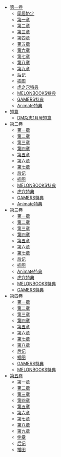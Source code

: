 - [第一卷](/从同居开始的御宅族女友交往方法(从同居开始的宅女友养成方法)-作者：村上凛/第一卷)
  - [同居协定](/从同居开始的御宅族女友交往方法(从同居开始的宅女友养成方法)-作者：村上凛/第一卷/同居协定.md)
  - [第一章](/从同居开始的御宅族女友交往方法(从同居开始的宅女友养成方法)-作者：村上凛/第一卷/第一章.md)
  - [第二章](/从同居开始的御宅族女友交往方法(从同居开始的宅女友养成方法)-作者：村上凛/第一卷/第二章.md)
  - [第三章](/从同居开始的御宅族女友交往方法(从同居开始的宅女友养成方法)-作者：村上凛/第一卷/第三章.md)
  - [第四章](/从同居开始的御宅族女友交往方法(从同居开始的宅女友养成方法)-作者：村上凛/第一卷/第四章.md)
  - [第五章](/从同居开始的御宅族女友交往方法(从同居开始的宅女友养成方法)-作者：村上凛/第一卷/第五章.md)
  - [第六章](/从同居开始的御宅族女友交往方法(从同居开始的宅女友养成方法)-作者：村上凛/第一卷/第六章.md)
  - [第七章](/从同居开始的御宅族女友交往方法(从同居开始的宅女友养成方法)-作者：村上凛/第一卷/第七章.md)
  - [第八章](/从同居开始的御宅族女友交往方法(从同居开始的宅女友养成方法)-作者：村上凛/第一卷/第八章.md)
  - [第九章](/从同居开始的御宅族女友交往方法(从同居开始的宅女友养成方法)-作者：村上凛/第一卷/第九章.md)
  - [后记](/从同居开始的御宅族女友交往方法(从同居开始的宅女友养成方法)-作者：村上凛/第一卷/后记.md)
  - [插图](/从同居开始的御宅族女友交往方法(从同居开始的宅女友养成方法)-作者：村上凛/第一卷/插图.md)
  - [虎之穴特典](/从同居开始的御宅族女友交往方法(从同居开始的宅女友养成方法)-作者：村上凛/第一卷/虎之穴特典.md)
  - [MELONBOOKS特典](/从同居开始的御宅族女友交往方法(从同居开始的宅女友养成方法)-作者：村上凛/第一卷/MELONBOOKS特典.md)
  - [GAMERS特典](/从同居开始的御宅族女友交往方法(从同居开始的宅女友养成方法)-作者：村上凛/第一卷/GAMERS特典.md)
  - [Animate特典](/从同居开始的御宅族女友交往方法(从同居开始的宅女友养成方法)-作者：村上凛/第一卷/Animate特典.md)
- [短篇](/从同居开始的御宅族女友交往方法(从同居开始的宅女友养成方法)-作者：村上凛/短篇)
  - [DM杂志1月号短篇](/从同居开始的御宅族女友交往方法(从同居开始的宅女友养成方法)-作者：村上凛/短篇/DM杂志1月号短篇.md)
- [第二卷](/从同居开始的御宅族女友交往方法(从同居开始的宅女友养成方法)-作者：村上凛/第二卷)
  - [第一章](/从同居开始的御宅族女友交往方法(从同居开始的宅女友养成方法)-作者：村上凛/第二卷/第一章.md)
  - [第二章](/从同居开始的御宅族女友交往方法(从同居开始的宅女友养成方法)-作者：村上凛/第二卷/第二章.md)
  - [第三章](/从同居开始的御宅族女友交往方法(从同居开始的宅女友养成方法)-作者：村上凛/第二卷/第三章.md)
  - [第四章](/从同居开始的御宅族女友交往方法(从同居开始的宅女友养成方法)-作者：村上凛/第二卷/第四章.md)
  - [第五章](/从同居开始的御宅族女友交往方法(从同居开始的宅女友养成方法)-作者：村上凛/第二卷/第五章.md)
  - [第六章](/从同居开始的御宅族女友交往方法(从同居开始的宅女友养成方法)-作者：村上凛/第二卷/第六章.md)
  - [第七章](/从同居开始的御宅族女友交往方法(从同居开始的宅女友养成方法)-作者：村上凛/第二卷/第七章.md)
  - [后记](/从同居开始的御宅族女友交往方法(从同居开始的宅女友养成方法)-作者：村上凛/第二卷/后记.md)
  - [插图](/从同居开始的御宅族女友交往方法(从同居开始的宅女友养成方法)-作者：村上凛/第二卷/插图.md)
  - [MELONBOOKS特典](/从同居开始的御宅族女友交往方法(从同居开始的宅女友养成方法)-作者：村上凛/第二卷/MELONBOOKS特典.md)
  - [虎穴特典](/从同居开始的御宅族女友交往方法(从同居开始的宅女友养成方法)-作者：村上凛/第二卷/虎穴特典.md)
  - [GAMERS特典](/从同居开始的御宅族女友交往方法(从同居开始的宅女友养成方法)-作者：村上凛/第二卷/GAMERS特典.md)
  - [Animate特典](/从同居开始的御宅族女友交往方法(从同居开始的宅女友养成方法)-作者：村上凛/第二卷/Animate特典.md)
- [第三卷](/从同居开始的御宅族女友交往方法(从同居开始的宅女友养成方法)-作者：村上凛/第三卷)
  - [第一章](/从同居开始的御宅族女友交往方法(从同居开始的宅女友养成方法)-作者：村上凛/第三卷/第一章.md)
  - [第二章](/从同居开始的御宅族女友交往方法(从同居开始的宅女友养成方法)-作者：村上凛/第三卷/第二章.md)
  - [第三章](/从同居开始的御宅族女友交往方法(从同居开始的宅女友养成方法)-作者：村上凛/第三卷/第三章.md)
  - [第四章](/从同居开始的御宅族女友交往方法(从同居开始的宅女友养成方法)-作者：村上凛/第三卷/第四章.md)
  - [第五章](/从同居开始的御宅族女友交往方法(从同居开始的宅女友养成方法)-作者：村上凛/第三卷/第五章.md)
  - [第六章](/从同居开始的御宅族女友交往方法(从同居开始的宅女友养成方法)-作者：村上凛/第三卷/第六章.md)
  - [第七章](/从同居开始的御宅族女友交往方法(从同居开始的宅女友养成方法)-作者：村上凛/第三卷/第七章.md)
  - [后记](/从同居开始的御宅族女友交往方法(从同居开始的宅女友养成方法)-作者：村上凛/第三卷/后记.md)
  - [插图](/从同居开始的御宅族女友交往方法(从同居开始的宅女友养成方法)-作者：村上凛/第三卷/插图.md)
  - [Animate特典](/从同居开始的御宅族女友交往方法(从同居开始的宅女友养成方法)-作者：村上凛/第三卷/Animate特典.md)
  - [虎穴特典](/从同居开始的御宅族女友交往方法(从同居开始的宅女友养成方法)-作者：村上凛/第三卷/虎穴特典.md)
  - [MELONBOOKS特典](/从同居开始的御宅族女友交往方法(从同居开始的宅女友养成方法)-作者：村上凛/第三卷/MELONBOOKS特典.md)
  - [GAMERS特典](/从同居开始的御宅族女友交往方法(从同居开始的宅女友养成方法)-作者：村上凛/第三卷/GAMERS特典.md)
- [第四卷](/从同居开始的御宅族女友交往方法(从同居开始的宅女友养成方法)-作者：村上凛/第四卷)
  - [第一章](/从同居开始的御宅族女友交往方法(从同居开始的宅女友养成方法)-作者：村上凛/第四卷/第一章.md)
  - [第二章](/从同居开始的御宅族女友交往方法(从同居开始的宅女友养成方法)-作者：村上凛/第四卷/第二章.md)
  - [第三章](/从同居开始的御宅族女友交往方法(从同居开始的宅女友养成方法)-作者：村上凛/第四卷/第三章.md)
  - [第四章](/从同居开始的御宅族女友交往方法(从同居开始的宅女友养成方法)-作者：村上凛/第四卷/第四章.md)
  - [第五章](/从同居开始的御宅族女友交往方法(从同居开始的宅女友养成方法)-作者：村上凛/第四卷/第五章.md)
  - [第六章](/从同居开始的御宅族女友交往方法(从同居开始的宅女友养成方法)-作者：村上凛/第四卷/第六章.md)
  - [第七章](/从同居开始的御宅族女友交往方法(从同居开始的宅女友养成方法)-作者：村上凛/第四卷/第七章.md)
  - [第八章](/从同居开始的御宅族女友交往方法(从同居开始的宅女友养成方法)-作者：村上凛/第四卷/第八章.md)
  - [后记](/从同居开始的御宅族女友交往方法(从同居开始的宅女友养成方法)-作者：村上凛/第四卷/后记.md)
  - [插图](/从同居开始的御宅族女友交往方法(从同居开始的宅女友养成方法)-作者：村上凛/第四卷/插图.md)
  - [GAMERS特典](/从同居开始的御宅族女友交往方法(从同居开始的宅女友养成方法)-作者：村上凛/第四卷/GAMERS特典.md)
  - [MELONBOOKS特典](/从同居开始的御宅族女友交往方法(从同居开始的宅女友养成方法)-作者：村上凛/第四卷/MELONBOOKS特典.md)
- [第五卷](/从同居开始的御宅族女友交往方法(从同居开始的宅女友养成方法)-作者：村上凛/第五卷)
  - [第一章](/从同居开始的御宅族女友交往方法(从同居开始的宅女友养成方法)-作者：村上凛/第五卷/第一章.md)
  - [第二章](/从同居开始的御宅族女友交往方法(从同居开始的宅女友养成方法)-作者：村上凛/第五卷/第二章.md)
  - [第三章](/从同居开始的御宅族女友交往方法(从同居开始的宅女友养成方法)-作者：村上凛/第五卷/第三章.md)
  - [第四章](/从同居开始的御宅族女友交往方法(从同居开始的宅女友养成方法)-作者：村上凛/第五卷/第四章.md)
  - [第五章](/从同居开始的御宅族女友交往方法(从同居开始的宅女友养成方法)-作者：村上凛/第五卷/第五章.md)
  - [第六章](/从同居开始的御宅族女友交往方法(从同居开始的宅女友养成方法)-作者：村上凛/第五卷/第六章.md)
  - [第七章](/从同居开始的御宅族女友交往方法(从同居开始的宅女友养成方法)-作者：村上凛/第五卷/第七章.md)
  - [第八章](/从同居开始的御宅族女友交往方法(从同居开始的宅女友养成方法)-作者：村上凛/第五卷/第八章.md)
  - [第九章](/从同居开始的御宅族女友交往方法(从同居开始的宅女友养成方法)-作者：村上凛/第五卷/第九章.md)
  - [终章](/从同居开始的御宅族女友交往方法(从同居开始的宅女友养成方法)-作者：村上凛/第五卷/终章.md)
  - [后记](/从同居开始的御宅族女友交往方法(从同居开始的宅女友养成方法)-作者：村上凛/第五卷/后记.md)
  - [插图](/从同居开始的御宅族女友交往方法(从同居开始的宅女友养成方法)-作者：村上凛/第五卷/插图.md)
